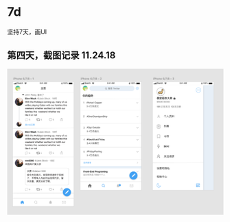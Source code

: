 # 7d
坚持7天，画UI


## 第四天，截图记录 11.24.18


![adsfa](https://raw.githubusercontent.com/fyddaben/7d/master/mm.png)
